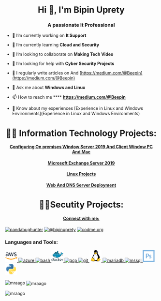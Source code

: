 <h1 align="center">Hi 👋, I'm Bipin Uprety</h1>
<h3 align="center">A passionate It Professional</h3>

- 🔭 I’m currently working on **It Support**

- 🌱 I’m currently learning **Cloud and Security**

- 👯 I’m looking to collaborate on **Making Tech Video**

- 🤝 I’m looking for help with **Cyber Security Projects**

- 📝 I regularly write articles on And [https://medium.com/@Beepin](https://medium.com/@Beepin)

- 💬 Ask me about **Windows and Linux**

- 📫 How to reach me **** **https://medium.com/@Beepin**

- 📄 Know about my experiences [Experience in Linux and Windows Environments](Experience in Linux and Windows Environments)

<h1 align="center">👨‍💻 Information Technology Projects:</h1>
<h4 align="center"> <a href="https://github.com/MrAAGO/Configuring-On-premises-Server-And-Client-Within-HyperV">Configuring On premises Window Server 2019 And Client Window PC And Mac</a> </h4>

<h4 align="center"> <a href="https://github.com/MrAAGO/Exchange-Server-2019">Microsoft Exchange Server 2019</a> </h4>

<h4 align="center"> <a href="https://github.com/MrAAGO/Linux-Administration/blob/main/README.md">Linux Projects</a> </h4>
<h4 align="center"> <a href="https://github.com/MrAAGO/Linux-Administration/blob/main/README.md">Web And DNS Server Deployment</a> </h4>

<h1 align="center">👨‍💻Secutity Projects:</h1>
<h4 align="center"> <a href="https://github.com/MrAAGO/>OSINT: Gathering Intelligence with Spiderfoot and Kali</a> </h4>


<h3 align="left">Connect with me:</h3>
<p align="left">
<a href="https://twitter.com/pandabughunter" target="blank"><img align="center" src="https://raw.githubusercontent.com/rahuldkjain/github-profile-readme-generator/master/src/images/icons/Social/twitter.svg" alt="pandabughunter" height="30" width="40" /></a>
<a href="https://medium.com/@beepin" target="blank"><img align="center" src="https://raw.githubusercontent.com/rahuldkjain/github-profile-readme-generator/master/src/images/icons/Social/medium.svg" alt="@bipinuprety" height="30" width="40" /></a>
<a href="https://www.youtube.com/c/codme.org" target="blank"><img align="center" src="https://raw.githubusercontent.com/rahuldkjain/github-profile-readme-generator/master/src/images/icons/Social/youtube.svg" alt="codme.org" height="30" width="40" /></a>
</p>

<h3 align="left">Languages and Tools:</h3>
<p align="left"> <a href="https://aws.amazon.com" target="_blank" rel="noreferrer"> <img src="https://raw.githubusercontent.com/devicons/devicon/master/icons/amazonwebservices/amazonwebservices-original-wordmark.svg" alt="aws" width="40" height="40"/> </a> <a href="https://azure.microsoft.com/en-in/" target="_blank" rel="noreferrer"> <img src="https://www.vectorlogo.zone/logos/microsoft_azure/microsoft_azure-icon.svg" alt="azure" width="40" height="40"/> </a> <a href="https://www.gnu.org/software/bash/" target="_blank" rel="noreferrer"> <img src="https://www.vectorlogo.zone/logos/gnu_bash/gnu_bash-icon.svg" alt="bash" width="40" height="40"/> </a> <a href="https://www.docker.com/" target="_blank" rel="noreferrer"> <img src="https://raw.githubusercontent.com/devicons/devicon/master/icons/docker/docker-original-wordmark.svg" alt="docker" width="40" height="40"/> </a> <a href="https://cloud.google.com" target="_blank" rel="noreferrer"> <img src="https://www.vectorlogo.zone/logos/google_cloud/google_cloud-icon.svg" alt="gcp" width="40" height="40"/> </a> <a href="https://git-scm.com/" target="_blank" rel="noreferrer"> <img src="https://www.vectorlogo.zone/logos/git-scm/git-scm-icon.svg" alt="git" width="40" height="40"/> </a> <a href="https://www.linux.org/" target="_blank" rel="noreferrer"> <img src="https://raw.githubusercontent.com/devicons/devicon/master/icons/linux/linux-original.svg" alt="linux" width="40" height="40"/> </a> <a href="https://mariadb.org/" target="_blank" rel="noreferrer"> <img src="https://www.vectorlogo.zone/logos/mariadb/mariadb-icon.svg" alt="mariadb" width="40" height="40"/> </a> <a href="https://www.microsoft.com/en-us/sql-server" target="_blank" rel="noreferrer"> <img src="https://www.svgrepo.com/show/303229/microsoft-sql-server-logo.svg" alt="mssql" width="40" height="40"/> </a> <a href="https://www.photoshop.com/en" target="_blank" rel="noreferrer"> <img src="https://raw.githubusercontent.com/devicons/devicon/master/icons/photoshop/photoshop-line.svg" alt="photoshop" width="40" height="40"/> </a> <a href="https://www.python.org" target="_blank" rel="noreferrer"> <img src="https://raw.githubusercontent.com/devicons/devicon/master/icons/python/python-original.svg" alt="python" width="40" height="40"/> </a> </p>

<p><img align="left" src="https://github-readme-stats.vercel.app/api/top-langs?username=mraago&show_icons=true&locale=en&layout=compact" alt="mraago" /></p>

<p>&nbsp;<img align="center" src="https://github-readme-stats.vercel.app/api?username=mraago&show_icons=true&locale=en" alt="mraago" /></p>

<p><img align="center" src="https://github-readme-streak-stats.herokuapp.com/?user=mraago&" alt="mraago" /></p>


